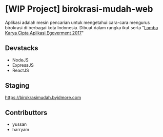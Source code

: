 # [WIP Project] birokrasi-mudah-web

Aplikasi adalah mesin pencarian untuk mengetahui cara-cara mengurus birokrasi di berbagai kota Indonesia. Dibuat dalam rangka ikut serta "[Lomba Karya Cipta Aplikasi Egoverment 2017](https://kompetisi.id/competition/T0RnNQ/regulations/Hackhathon-2.0-(HIMTI)-UMN)"

## Devstacks
- NodeJS
- ExpressJS
- ReactJS

## Staging 
https://birokrasimudah.byidmore.com

## Contributtors 
- yussan
- harryam